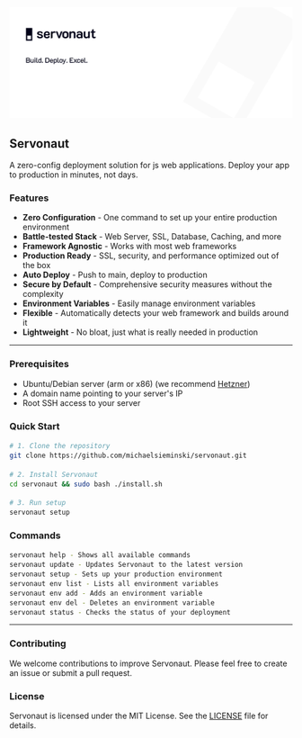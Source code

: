 ![Servonaut Banner](./public/banner.jpg)

## Servonaut

A zero-config deployment solution for js web applications. Deploy your app to production in minutes, not days.

### Features

- **Zero Configuration** - One command to set up your entire production environment
- **Battle-tested Stack** - Web Server, SSL, Database, Caching, and more
- **Framework Agnostic** - Works with most web frameworks
- **Production Ready** - SSL, security, and performance optimized out of the box
- **Auto Deploy** - Push to main, deploy to production
- **Secure by Default** - Comprehensive security measures without the complexity
- **Environment Variables** - Easily manage environment variables
- **Flexible** - Automatically detects your web framework and builds around it
- **Lightweight** - No bloat, just what is really needed in production

---

### Prerequisites

- Ubuntu/Debian server (arm or x86) (we recommend [Hetzner](https://www.hetzner.com/cloud/))
- A domain name pointing to your server's IP
- Root SSH access to your server

### Quick Start

```bash
# 1. Clone the repository
git clone https://github.com/michaelsieminski/servonaut.git

# 2. Install Servonaut
cd servonaut && sudo bash ./install.sh

# 3. Run setup
servonaut setup
```

### Commands

```bash
servonaut help - Shows all available commands
servonaut update - Updates Servonaut to the latest version
servonaut setup - Sets up your production environment
servonaut env list - Lists all environment variables
servonaut env add - Adds an environment variable
servonaut env del - Deletes an environment variable
servonaut status - Checks the status of your deployment
```

---

### Contributing

We welcome contributions to improve Servonaut. Please feel free to create an issue or submit a pull request.

### License

Servonaut is licensed under the MIT License. See the [LICENSE](./LICENSE) file for details.

